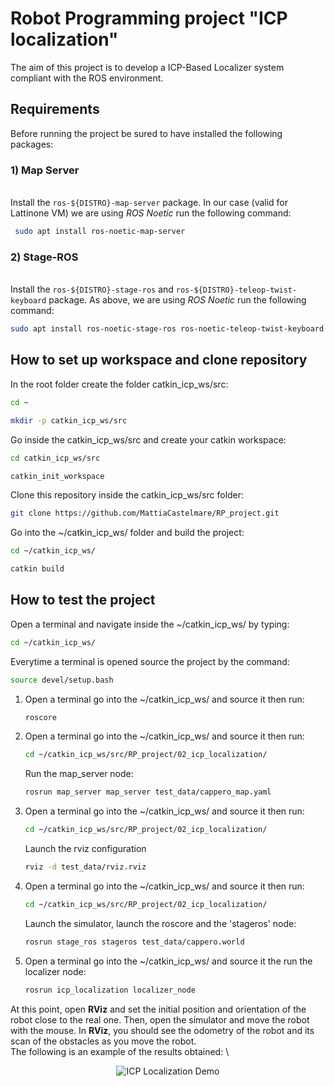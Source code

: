 # Robot Programming project "ICP localization"
The aim of this project is to develop a ICP-Based Localizer system compliant with the ROS environment. 

## Requirements
Before running the project be sured to have installed the following packages:

### 1)  Map Server
\
Install the `ros-${DISTRO}-map-server` package. In our case (valid for Lattinone VM) we are using _ROS Noetic_ run the following command:
   ```sh
    sudo apt install ros-noetic-map-server
   ```
 ###  2) Stage-ROS
\
Install the `ros-${DISTRO}-stage-ros` and `ros-${DISTRO}-teleop-twist-keyboard` package. As above, we are using _ROS Noetic_ run the following command:
  ```sh
  sudo apt install ros-noetic-stage-ros ros-noetic-teleop-twist-keyboard
  ```

## How to set up workspace and clone repository
In the root folder create the folder catkin_icp_ws/src:
   ```sh
   cd ~
   
   mkdir -p catkin_icp_ws/src
   ```
Go inside the catkin_icp_ws/src and create your catkin workspace:
   ```sh 
   cd catkin_icp_ws/src
   
   catkin_init_workspace
   ```

Clone this repository inside the catkin_icp_ws/src folder:
   ```sh
   git clone https://github.com/MattiaCastelmare/RP_project.git
   ```
Go into the ~/catkin_icp_ws/ folder and build the project:
   ```sh
   cd ~/catkin_icp_ws/
   
   catkin build
   ```
## How to test the project
Open a terminal and navigate inside the ~/catkin_icp_ws/ by typing:
```sh
cd ~/catkin_icp_ws/
```
Everytime a terminal is opened source the project by the command:
```sh
source devel/setup.bash
```
1) Open a terminal go into the ~/catkin_icp_ws/ and source it then run:
   ```sh
   roscore
   ```
2) Open a terminal go into the ~/catkin_icp_ws/ and source it then run:
   ```sh
   cd ~/catkin_icp_ws/src/RP_project/02_icp_localization/
   ```
   Run the map_server node:
   ```sh
   rosrun map_server map_server test_data/cappero_map.yaml
   ```
3) Open a terminal go into the ~/catkin_icp_ws/ and source it then run:
   ```sh
   cd ~/catkin_icp_ws/src/RP_project/02_icp_localization/
   ```
   Launch the rviz configuration
   ```sh
   rviz -d test_data/rviz.rviz
   ```
4) Open a terminal go into the ~/catkin_icp_ws/ and source it then run:
   ```sh
   cd ~/catkin_icp_ws/src/RP_project/02_icp_localization/
   ```
   Launch the simulator, launch the roscore and the 'stageros' node:
   ```sh
   rosrun stage_ros stageros test_data/cappero.world
   ```
5) Open a terminal go into the ~/catkin_icp_ws/ and source it the run the localizer node:
   ```sh
   rosrun icp_localization localizer_node
   ```
At this point, open **RViz** and set the initial position and orientation of the robot close to the real one. Then, open the simulator and move the robot with the mouse. In **RViz**, you should see the odometry of the robot and its scan of the obstacles as you move the robot.
\
The following is an example of the results obtained:
\
<p align="center">
  <img src="https://github.com/MattiaCastelmare/RP_project/assets/94857717/894dce46-0795-40b9-80a8-a875d903d10e" alt="ICP Localization Demo">
</p>

